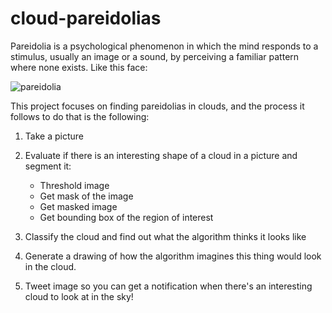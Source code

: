 # cloud-pareidolias

Pareidolia is a psychological phenomenon in which the mind responds to a stimulus, usually an image or a sound, by perceiving a familiar pattern where none exists. Like this face:

![pareidolia](https://www.artnews.com/wp-content/uploads/2017/08/4689253598_ccaa7fe938_b.jpg)

This project focuses on finding pareidolias in clouds, and the process it follows to do that is the following:

1. Take a picture

2. Evaluate if there is an interesting shape of a cloud in a picture and segment it:
    * Threshold image 
    * Get mask of the image
    * Get masked image
    * Get bounding box of the region of interest
    
3. Classify the cloud and find out what the algorithm thinks it looks like
4. Generate a drawing of how the algorithm imagines this thing would look in the cloud. 
5. Tweet image so you can get a notification when there's an interesting cloud to look at in the sky!
    
